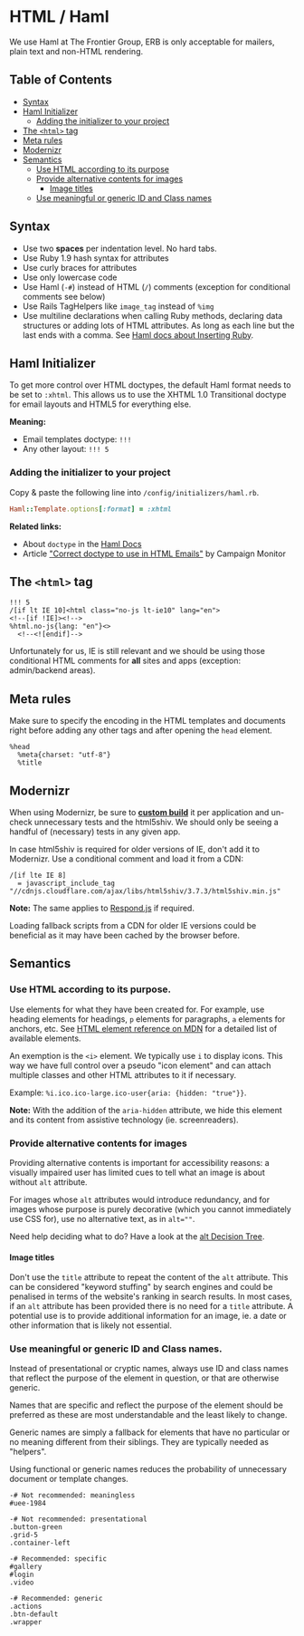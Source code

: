 # HTML / Haml

We use Haml at The Frontier Group, ERB is only acceptable for mailers, plain text and non-HTML rendering.

## Table of Contents

* [Syntax](#syntax)
* [Haml Initializer](#haml-initializer)
  * [Adding the initializer to your project](#adding-the-initializer-to-your-project)
* [The `<html>` tag](#the-html-tag)
* [Meta rules](#meta-rules)
* [Modernizr](#modernizr)
* [Semantics](#semantics)
  * [Use HTML according to its purpose](#use-html-according-to-its-purpose)
  * [Provide alternative contents for images](#provide-alternative-contents-for-images)
    * [Image titles](#image-titles)
  * [Use meaningful or generic ID and Class names](#use-meaningful-or-generic-id-and-class-names)

## Syntax

* Use two **spaces** per indentation level. No hard tabs.
* Use Ruby 1.9 hash syntax for attributes
* Use curly braces for attributes
* Use only lowercase code
* Use Haml (`-#`) instead of HTML (`/`) comments (exception for conditional comments see below)
* Use Rails TagHelpers like `image_tag` instead of `%img`
* Use multiline declarations when calling Ruby methods, declaring data structures or adding lots of HTML attributes. As long as each line but the last ends with a comma. See [Haml docs about Inserting Ruby](http://haml.info/docs/yardoc/file.REFERENCE.html#inserting_ruby_).

## Haml Initializer

To get more control over HTML doctypes, the default Haml format needs to be set to `:xhtml`.
This allows us to use the XHTML 1.0 Transitional doctype for email layouts and HTML5 for everything else.

**Meaning:**
* Email templates doctype: `!!!`
* Any other layout: `!!! 5`

### Adding the initializer to your project

Copy & paste the following line into `/config/initializers/haml.rb`.

```ruby
Haml::Template.options[:format] = :xhtml
```

**Related links:**
* About `doctype` in the [Haml Docs](http://haml.info/docs/yardoc/file.REFERENCE.html#doctype_)
* Article ["Correct doctype to use in HTML Emails"](https://www.campaignmonitor.com/blog/post/3317/correct-doctype-to-use-in-html-email/) by Campaign Monitor

## The `<html>` tag

```haml
!!! 5
/[if lt IE 10]<html class="no-js lt-ie10" lang="en">
<!--[if !IE]><!-->
%html.no-js{lang: "en"}<>
  <!--<![endif]-->
```

Unfortunately for us, IE is still relevant and we should be using those conditional HTML comments for **all** sites and apps (exception: admin/backend areas).

## Meta rules

Make sure to specify the encoding in the HTML templates and documents right before adding any other tags and after opening the `head` element.

```haml
%head
  %meta{charset: "utf-8"}
  %title
```

## Modernizr

When using Modernizr, be sure to [**custom build**](http://modernizr.com/download/) it per application and un-check unnecessary tests and the html5shiv. We should only be seeing a handful of (necessary) tests in any given app.

In case html5shiv is required for older versions of IE, don't add it to Modernizr. Use a conditional comment and load it from a CDN:

```haml
/[if lte IE 8]
  = javascript_include_tag "//cdnjs.cloudflare.com/ajax/libs/html5shiv/3.7.3/html5shiv.min.js"
```

**Note:** The same applies to [Respond.js](https://github.com/scottjehl/Respond) if required.

Loading fallback scripts from a CDN for older IE versions could be beneficial as it may have been cached by the browser before.

## Semantics

### Use HTML according to its purpose.

Use elements for what they have been created for. For example, use heading elements for headings, `p` elements for paragraphs, `a` elements for anchors, etc. See [HTML element reference on MDN](https://developer.mozilla.org/en/docs/Web/HTML/Element) for a detailed list of available elements.

An exemption is the `<i>` element. We typically use `i` to display icons. This way we have full control over a pseudo "icon element" and can attach multiple classes and other HTML attributes to it if necessary.

Example: `%i.ico.ico-large.ico-user{aria: {hidden: "true"}}`.

**Note:** With the addition of the `aria-hidden` attribute, we hide this element and its content from assistive technology (ie. screenreaders).

### Provide alternative contents for images

Providing alternative contents is important for accessibility reasons: a visually impaired user has limited cues to tell what an image is about without `alt` attribute.

For images whose `alt` attributes would introduce redundancy, and for images whose purpose is purely decorative (which you cannot immediately use CSS for), use no alternative text, as in `alt=""`.

Need help deciding what to do? Have a look at the [alt Decision Tree](https://www.w3.org/WAI/tutorials/images/decision-tree/).

#### Image titles

Don't use the `title` attribute to repeat the content of the `alt` attribute. This can be considered "keyword stuffing" by search engines and could be penalised in terms of the website's ranking in search results.
In most cases, if an `alt` attribute has been provided there is no need for a `title` attribute. A potential use is to provide additional information for an image, ie. a date or other information that is likely not essential.

### Use meaningful or generic ID and Class names.

Instead of presentational or cryptic names, always use ID and class names that reflect the purpose of the element in question, or that are otherwise generic.

Names that are specific and reflect the purpose of the element should be preferred as these are most understandable and the least likely to change.

Generic names are simply a fallback for elements that have no particular or no meaning different from their siblings. They are typically needed as "helpers".

Using functional or generic names reduces the probability of unnecessary document or template changes.

```haml
-# Not recommended: meaningless
#uee-1984

-# Not recommended: presentational
.button-green
.grid-5
.container-left

-# Recommended: specific
#gallery
#login
.video

-# Recommended: generic
.actions
.btn-default
.wrapper
```
